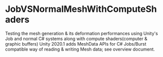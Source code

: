 # JobVSNormalMeshWithComputeShaders
Testing the mesh generation &amp; its deformation performances using Unity's Job and normal C# systems along with compute shaders(computer &amp; graphic buffers)
Unity 2020.1 adds MeshData APIs for C# Jobs/Burst compatible way of reading & writing Mesh data; see overview document.

